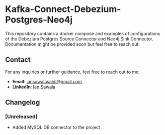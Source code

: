 # Kafka-Connect-Debezium-Postgres-Neo4j

This repository contains a docker compose and examples of configurations of the Debezium Postgres Source Connector and Neo4j Sink Connector.
Documentation might be provided soon but feel free to reach out.



## Contact

For any inquiries or further guidance, feel free to reach out to me:

- **Email**: [iansawalasaidi@gmail.com](mailto:iansawalasaidi@gmail.com)
- **LinkedIn**: [Ian Sawala](www.linkedin.com/in/ian-sawala-7651ab22a)


## Changelog

### [Unreleased]
- Added MySQL DB connector to the project
